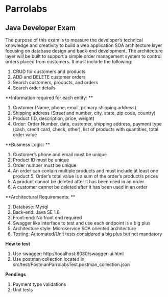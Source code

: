 # Parrolabs
## Java Developer Exam 

The purpose of this exam is to measure the developer’s technical knowledge and creativity to  build a web application SOA architecture layer focusing on database design and back-end  development. 
The architecture layer will be built to support a simple order management system to control  orders placed from customers. It must include the following: 

1. CRUD for customers and products 
2. ADD and DELETE customer orders 
3. Search customers, products, and orders 
4. Search order details 

**Information required for each entity: **
1. Customer (Name, phone, email, primary shipping address) 
2. Shipping address (Street and number, city, state, zip code, country) 
3. Product (ID, description, price, weight) 
4. Order: Order Number, date, customer, shipping address, payment type (cash, credit card,  check, other), list of products with quantities, total order value 

**Business Logic: **
1. Customer’s phone and email must be unique 
2. Product ID must be unique 
3. Order number must be unique 
4. An order can contain multiple products and must include at least one product 5. Order’s total value is a sum of the order’s product/s prices 
6. A product cannot be deleted after it has been used in an order 
7. A customer cannot be deleted after it has been used in an order 

**Architectural Requirements: **
1. Database: Mysql 
2. Back-end: Java SE 1.8 
3. Front-end: No front end required 
4. Swagger like interface to test and use each endpoint is a big plus 
5. Architecture style: Microservice SOA oriented architecture 
6. Testing: Automated/Unit tests considered a big plus but not mandatory


**How to test**

1) Use swagger: http://localhost:8080/swagger-ui.html
2) Use postman collection located in src/test/PostmanParrolabsTest.postman_collection.json

**Pendings**
1) Payment type validations
2) Unit tests